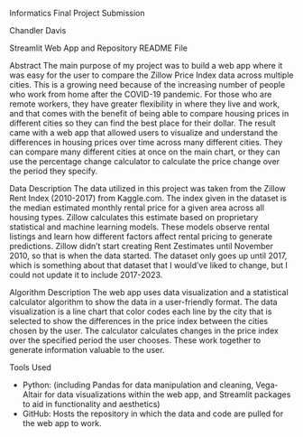 Informatics Final Project Submission 

Chandler Davis

Streamlit Web App and Repository README File

Abstract
The main purpose of my project was to build a web app where it was easy for the user to compare the Zillow Price Index data across multiple cities. This is a growing need because of the increasing number of people who work from home after the COVID-19 pandemic. For those who are remote workers, they have greater flexibility in where they live and work, and that comes with the benefit of being able to compare housing prices in different cities so they can find the best place for their dollar. 
The result came with a web app that allowed users to visualize and understand the differences in housing prices over time across many different cities. They can compare many different cities at once on the main chart, or they can use the percentage change calculator to calculate the price change over the period they specify. 

Data Description
The data utilized in this project was taken from the Zillow Rent Index (2010-2017) from Kaggle.com. The index given in the dataset is the median estimated monthly rental price for a given area across all housing types. Zillow calculates this estimate based on proprietary statistical and machine learning models. These models observe rental listings and learn how different factors affect rental pricing to generate predictions. Zillow didn’t start creating Rent Zestimates until November 2010, so that is when the data started. The dataset only goes up until 2017, which is something about that dataset that I would’ve liked to change, but I could not update it to include 2017-2023. 

Algorithm Description
The web app uses data visualization and a statistical calculator algorithm to show the data in a user-friendly format. The data visualization is a line chart that color codes each line by the city that is selected to show the differences in the price index between the cities chosen by the user. The calculator calculates changes in the price index over the specified period the user chooses. These work together to generate information valuable to the user. 

Tools Used
-	Python: (including Pandas for data manipulation and cleaning, Vega-Altair for data visualizations within the web app, and Streamlit packages to aid in functionality and aesthetics)
-	GitHub: Hosts the repository in which the data and code are pulled for the web app to work. 

